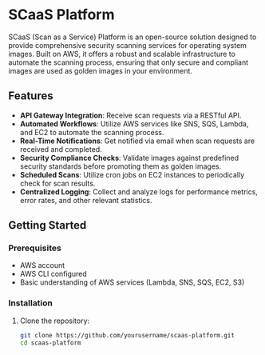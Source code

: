 # SCaaS Platform

SCaaS (Scan as a Service) Platform is an open-source solution designed to provide comprehensive security scanning services for operating system images. Built on AWS, it offers a robust and scalable infrastructure to automate the scanning process, ensuring that only secure and compliant images are used as golden images in your environment.

## Features

- **API Gateway Integration**: Receive scan requests via a RESTful API.
- **Automated Workflows**: Utilize AWS services like SNS, SQS, Lambda, and EC2 to automate the scanning process.
- **Real-Time Notifications**: Get notified via email when scan requests are received and completed.
- **Security Compliance Checks**: Validate images against predefined security standards before promoting them as golden images.
- **Scheduled Scans**: Utilize cron jobs on EC2 instances to periodically check for scan results.
- **Centralized Logging**: Collect and analyze logs for performance metrics, error rates, and other relevant statistics.

## Getting Started

### Prerequisites

- AWS account
- AWS CLI configured
- Basic understanding of AWS services (Lambda, SNS, SQS, EC2, S3)

### Installation

1. Clone the repository:
   ```bash
   git clone https://github.com/yourusername/scaas-platform.git
   cd scaas-platform
